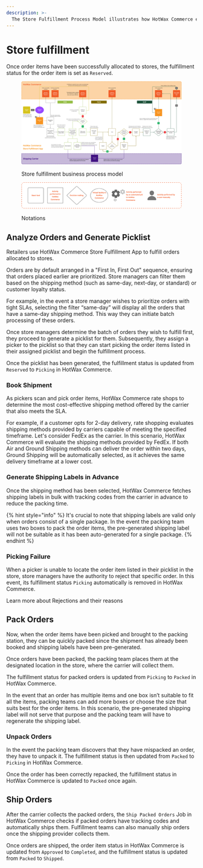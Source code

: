 ```yaml
---
description: >-
  The Store Fulfillment Process Model illustrates how HotWax Commerce enables store associates to Pick, Pack & Ship online orders received at stores.
---
```


# Store fulfillment

Once order items have been successfully allocated to stores, the fulfillment status for the order item is set as `Reserved`.

<figure><img src="../.gitbook/assets/store fulfillment bpm.png" alt=""><figcaption><p>Store fulfillment business process model</p></figcaption></figure>

<figure><img src="../.gitbook/assets/notations.png" alt=""><figcaption><p>Notations</p></figcaption></figure>

## Analyze Orders and Generate Picklist

Retailers use HotWax Commerce Store Fulfillment App to fulfill orders allocated to stores.

Orders are by default arranged in a "First In, First Out" sequence, ensuring that orders placed earlier are prioritized. Store managers can filter them based on the shipping method (such as same-day, next-day, or standard) or customer loyalty status.

For example, in the event a store manager wishes to prioritize orders with tight SLAs, selecting the filter “same-day” will display all the orders that have a same-day shipping method. This way they can initiate batch processing of these orders.

Once store managers determine the batch of orders they wish to fulfill first, they proceed to generate a picklist for them. Subsequently, they assign a picker to the picklist so that they can start picking the order items listed in their assigned picklist and begin the fulfillment process.

Once the picklist has been generated, the fulfillment status is updated from `Reserved` to `Picking` in HotWax Commerce.

### Book Shipment

As pickers scan and pick order items, HotWax Commerce rate shops to determine the most cost-effective shipping method offered by the carrier that also meets the SLA.

For example, if a customer opts for 2-day delivery, rate shopping evaluates shipping methods provided by carriers capable of meeting the specified timeframe. Let's consider FedEx as the carrier. In this scenario, HotWax Commerce will evaluate the shipping methods provided by FedEx. If both Air and Ground Shipping methods can deliver the order within two days, Ground Shipping will be automatically selected, as it achieves the same delivery timeframe at a lower cost.

### Generate Shipping Labels in Advance

Once the shipping method has been selected, HotWax Commerce fetches shipping labels in bulk with tracking codes from the carrier in advance to reduce the packing time.

{% hint style="info" %}
It's crucial to note that shipping labels are valid only when orders consist of a single package. In the event the packing team uses two boxes to pack the order items, the pre-generated shipping label will not be suitable as it has been auto-generated for a single package.
{% endhint %}

### Picking Failure

When a picker is unable to locate the order item listed in their picklist in the store, store managers have the authority to reject that specific order. In this event, its fulfillment status `Picking` automatically is removed in HotWax Commerce.

Learn more about Rejections and their reasons

## Pack Orders

Now, when the order items have been picked and brought to the packing station, they can be quickly packed since the shipment has already been booked and shipping labels have been pre-generated.

Once orders have been packed, the packing team places them at the designated location in the store, where the carrier will collect them.

The fulfillment status for packed orders is updated from `Picking` to `Packed` in HotWax Commerce.

In the event that an order has multiple items and one box isn’t suitable to fit all the items, packing teams can add more boxes or choose the size that suits best for the order items. In this scenario, the pre-generated shipping label will not serve that purpose and the packing team will have to regenerate the shipping label.


### Unpack Orders

In the event the packing team discovers that they have mispacked an order, they have to unpack it. The fulfillment status is then updated from `Packed` to `Picking` in HotWax Commerce.

Once the order has been correctly repacked, the fulfillment status in HotWax Commerce is updated to `Packed` once again.

## Ship Orders

After the carrier collects the packed orders, the `Ship Packed Orders` Job in HotWax Commerce checks if packed orders have tracking codes and automatically ships them. Fulfillment teams can also manually ship orders once the shipping provider collects them.

Once orders are shipped, the order item status in HotWax Commerce is updated from `Approved` to `Completed`, and the fulfillment status is updated from `Packed` to `Shipped`.
